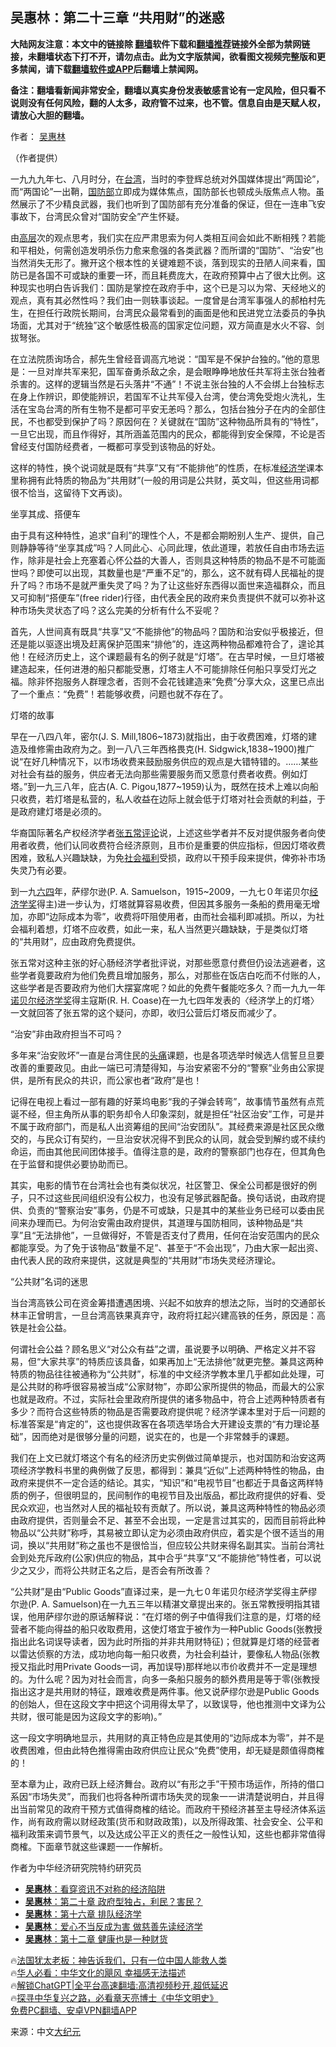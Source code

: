  <!-- 面包屑导航 --> <h2>吴惠林：第二十三章 “共用财”的迷惑</h2> <p class="notice"><b>大陆网友注意：本文中的链接除 <a href="https://github.com/bannedbook/fanqiang" >翻墙</a>软件下载和<a href="https://github.com/killgcd/justmysocks/blob/master/README.md">翻墙推荐</a>链接外全部为禁网链接，未翻墙状态下打不开，请勿点击。此为文字版禁闻，欲看图文视频完整版和更多禁闻，请下载<a href="https://github.com/bannedbook/fanqiang">翻墙软件或APP</a>后翻墙上禁闻网。</p><p>备注：翻墙看新闻非常安全，翻墙以真实身份发表敏感言论有一定风险，但只看不说则没有任何风险，翻的人太多，政府管不过来，也不管。信息自由是天赋人权，请放心大胆的翻墙。</b></p>  <div class="entry"> <p>作者： <a href="https://www.bannedbook.org/bnews/tag/%e5%90%b4%e6%83%a0%e6%9e%97/" class="st_tag internal_tag" rel="tag" title="标签 吴惠林 下的日志">吴惠林</a></p> <p id="conimg">（作者提供）</p> <p>一九九九年七、八月时分，在<a href="https://www.bannedbook.org/bnews/tag/%e5%8f%b0%e6%b9%be/" class="st_tag internal_tag" rel="tag" title="标签 台湾 下的日志">台湾</a>，当时的李登辉总统对外国媒体提出“两国论”，而“两国论”一出鞘，<a href="https://www.bannedbook.org/bnews/tag/%E5%9B%BD%E9%98%B2%E9%83%A8/" class="st_tag internal_tag" rel="tag" title="标签 国防部 下的日志">国防部</a>立即成为媒体焦点，国防部长也顿成头版焦点人物。虽然展示了不少精良武器，我们也听到了国防部有充分准备的保证，但在一连串飞安事故下，台湾民众曾对“国防安全”产生怀疑。</p> <p>由<span class='wp_keywordlink_affiliate'><a href="https://www.bannedbook.org/bnews/ccpdope/" title="中共高层内幕" target="_blank">高层</a></span>次的观点思考，我们实在应严肃思索为何人类相互间会如此不断相残？若能和平相处，何需创造发明杀伤力愈来愈强的各类武器？而所谓的“国防”、“治安”也当然消失无形了。撇开这个根本性的关键难题不谈，落到现实的丑陋人间来看，国防已是各国不可或缺的重要一环，而且耗费庞大，在政府预算中占了很大比例。这种现实也明白告诉我们：国防是掌控在政府手中，这个已是习以为常、天经地义的观点，真有其必然性吗？我们由一则轶事谈起。一度曾是台湾军事强人的郝柏村先生，在担任行政院长期间，台湾民众最常看到的画面是他和民进党立法委员的争执场面，尤其对于“统独”这个敏感性极高的国家定位问题，双方简直是水火不容、剑拔弩张。</p> <p>在立法院质询场合，郝先生曾经音调高亢地说：“国军是不保护台独的。”他的意思是：一旦对岸共军来犯，国军奋勇杀敌之余，是会眼睁睁地放任共军将主张台独者杀害的。这样的逻辑当然是石头落井“不通”！不说主张台独的人不会绑上台独标志在身上作辨识，即使能辨识，若国军不让共军侵入台湾，使台湾免受炮火洗礼，生活在宝岛台湾的所有生物不是都可平安无恙吗？那么，包括台独分子在内的全部住民，不也都受到保护了吗？原因何在？关键就在“国防”这种物品所具有的“特性”，一旦它出现，而且作得好，其所涵盖范围内的民众，都能得到安全保障，不论是否曾经支付国防经费者，一概都可享受到该物品的好处。</p> <p>这样的特性，换个说词就是既有“共享”又有“不能排他”的性质，在标准<a href="https://www.bannedbook.org/bnews/tag/%E7%BB%8F%E6%B5%8E%E5%AD%A6/" class="st_tag internal_tag" rel="tag" title="标签 经济学 下的日志">经济学</a>课本里称拥有此特质的物品为“共用财”(一般的用词是公共财，英文叫，但这些用词都很不恰当，这留待下文再谈)。</p> <p>坐享其成、搭便车</p> <p>由于具有这种特性，追求“自利”的理性个人，不是都会期盼别人生产、提供，自己则静静等待“坐享其成”吗？人同此心、心同此理，依此道理，若放任自由市场去运作，除非是社会上充塞着心怀公益的大善人，否则具这种特质的物品不是不可能面世吗？即使可以出现，其数量也是“严重不足”的，那么，这不就有碍人民福祉的提升了吗？市场不是就严重失灵了吗？为了让这些好东西得以面世来造福群众，而且又可抑制“搭便车”(free rider)行径，由代表全民的政府来负责提供不就可以弥补这种市场失灵状态了吗？这么完美的分析有什么不妥呢？</p> <p>首先，人世间真有既具“共享”又“不能排他”的物品吗？国防和治安似乎极接近，但还是能以驱逐出境及赶离保护范围来“排他”的，连这两种物品都难符合了，遑论其他！在经济历史上，这个课题最有名的例子就是“灯塔”。在古早时候，一旦灯塔被建造起来，任何进港的船只都能受惠，灯塔主人不可能排除任何船只享受灯光之福。除非怀抱服务人群理念者，否则不会花钱建造来“免费”分享大众，这里已点出了一个重点：“免费”！若能够收费，问题也就不存在了。</p> <p>灯塔的故事</p> <p>早在一八四八年，密尔(J. S. Mill,1806~1873)就指出，由于收费困难，灯塔的建造及维修需由政府为之。到一八八三年西格畏克(H. Sidgwick,1838~1900)推广说“在好几种情况下，以市场收费来鼓励服务供应的观点是大错特错的。……某些对社会有益的服务，供应者无法向那些需要服务而又愿意付费者收费。例如灯塔。”到一九三八年，庇古(A. C. Pigou,1877~1959)认为，既然在技术上难以向船只收费，若灯塔是私营的，私人收益在边际上就会低于灯塔对社会贡献的利益，于是政府建灯塔是必须的。</p> <p>华裔国际著名产权经济学者<a href="https://www.bannedbook.org/bnews/tag/%E5%BC%A0%E4%BA%94%E5%B8%B8/" class="st_tag internal_tag" rel="tag" title="标签 张五常 下的日志">张五常</a><span class='wp_keywordlink_affiliate'><a href="https://www.bannedbook.org/bnews/comments/" title="新闻评论" target="_blank">评论</a></span>说，上述这些学者并不反对提供服务者向使用者收费，他们认同收费符合经济原则，且市价是重要的供应指标，但因灯塔收费困难，致私人兴趣缺缺，为免<a href="https://www.bannedbook.org/bnews/tag/%E7%A4%BE%E4%BC%9A%E7%A6%8F%E5%88%A9/" class="st_tag internal_tag" rel="tag" title="标签 社会福利 下的日志">社会福利</a>受损，政府以干预手段来提供，俾弥补市场失灵乃有必要。</p> <p>到一九<span class='wp_keywordlink'><a href="https://www.bannedbook.org/forum2/topic2509.html" title="《中国六四真相》" target="_blank">六四</a></span>年，萨缪尔逊(P. A. Samuelson，1915~2009，一九七０年诺贝尔<a href="https://www.bannedbook.org/bnews/tag/%E7%BB%8F%E6%B5%8E%E5%AD%A6%E5%A5%96/" class="st_tag internal_tag" rel="tag" title="标签 经济学奖 下的日志">经济学奖</a>得主)进一步认为，灯塔就算容易收费，但因其多服务一条船的费用毫无增加，亦即“边际成本为零”，收费将吓阻使用者，由而社会福利即减损。所以，为社会福利着想，灯塔不应收费，如此一来，私人当然更兴趣缺缺，于是类似灯塔的“共用财”，应由政府免费提供。</p> <p>张五常对这种主张的好心肠经济学者批评说，对那些愿意付费但仍设法逃避者，这些学者竟要政府为他们免费且增加服务，那么，对那些在饭店白吃而不付账的人，这些学者是否要政府为他们大摆宴席呢？如此的免费午餐能吃多久？而一九九一年<a href="https://www.bannedbook.org/bnews/tag/%e8%af%ba%e8%b4%9d%e5%b0%94%e7%bb%8f%e6%b5%8e%e5%ad%a6%e5%a5%96/" class="st_tag internal_tag" rel="tag" title="标签 诺贝尔经济学奖 下的日志">诺贝尔经济学奖</a>得主寇斯(R. H. Coase)在一九七四年发表的〈经济学上的灯塔〉一文就回答了张五常的这个疑问，亦即，收归公营后灯塔反而减少了。</p>  <p>“治安”非由政府担当不可吗？</p> <p>多年来“治安败坏”一直是台湾住民的<a href="https://www.bannedbook.org/bnews/tag/%e5%a4%b4%e7%97%9b/" class="st_tag internal_tag" rel="tag" title="标签 头痛 下的日志">头痛</a>课题，也是各项选举时候选人信誓旦旦要改善的重要政见。由此一端已可清楚得知，与治安紧密不分的“警察”业务由公家提供，是所有民众的共识，而公家也者“政府”是也！</p> <p>记得在电视上看过一部有趣的好莱坞电影“我的子弹会转弯”，故事情节虽然有点荒诞不经，但主角所从事的职务却令人印象深刻，就是担任“社区治安”工作，可是并不属于政府部门，而是私人出资筹组的民间“治安团队”。其经费来源是社区民众缴交的，与民众订有契约，一旦治安状况得不到民众的认同，就会受到解约或不续约命运，而由其他民间团体接手。值得注意的是，政府的警察部门也存在，但其角色在于监督和提供必要协助而已。</p> <p>其实，电影的情节在台湾社会也有类似状况，社区警卫、保全公司都是很好的例子，只不过这些民间组织没有公权力，也没有足够武器配备。换句话说，由政府提供、负责的“警察治安”事务，仍是不可或缺，只是其中的某些业务已经可以委由民间来办理而已。为何治安需由政府提供，其道理与国防相同，该种物品是“共享”且“无法排他”，一旦做得好，不管是否支付了费用，任何在治安范围内的民众都能享受。为了免于该物品“数量不足”、甚至于“不会出现”，乃由大家一起出资、由代表人民的政府来提供，这就是典型的“共用财”市场失灵经济理论。</p> <p>“公共财”名词的迷思</p> <p>当台湾高铁公司在资金筹措遭遇困境、兴起不如放弃的想法之际，当时的交通部长林丰正曾明言，一旦台湾高铁果真弃守，政府将扛起兴建高铁的任务，原因是：高铁是社会公益。</p> <p>何谓社会公益？顾名思义“对公众有益”之谓，虽说要予以明确、严格定义并不容易，但“大家共享”的特质应该具备，如果再加上“无法排他”就更完整。兼具这两种特质的物品往往被通称为“公共财”，标准的中文经济学教本里几乎都如此处理，可是公共财的称呼很容易被当成“公家财物”，亦即公家所提供的物品，而最大的公家也就是政府。不过，实际社会里政府所提供的诸多物品中，符合上述两种特质者有多少？而符合这些特质的物品是否需要政府提供呢？经济学课本里对于后一问题的标准答案是“肯定的”，这也提供政客在各项选举场合大开建设支票的“有力理论基础”，因而绝对是很够分量的问题，说实在的，也是一个非常棘手的课题。</p>  <p>我们在上文已就灯塔这个有名的经济历史实例做过简单提示，也对国防和治安这两项经济学教科书里的典例做了反思，都得到：兼具“近似”上述两种特性的物品，由政府来提供不一定合适的结论。其实，“知识”和“电视节目”也都近于具备这两样特质的例子，但很明显的，民间制作的电视节目及出版品，都比政府提供的好看、受民众欢迎，也当然对人民的福祉较有贡献了。所以说，兼具这两种特性的物品必须由政府提供，否则量会不足、甚至不会出现，一定是言过其实的，因而目前将此种物品以“公共财”称呼，其易被立即认定为必须由政府供应，着实是个很不适当的用词，换以“共用财”称之虽也不是很恰当，但应较公共财来得名副其实。当前台湾社会到处充斥政府(公家)供应的物品，其中合乎“共享”又“不能排他”特性者，可以说少之又少，而将公共财正名之后，是否会有所改善？</p> <p>“公共财”是由“Public Goods”直译过来，是一九七０年诺贝尔经济学奖得主萨缪尔逊(P. A. Samuelson)在一九五三年以精湛文章提出来的。张五常教授明指其错误，他用萨缪尔逊的原话解释说：“在灯塔的例子中值得我们注意的是，灯塔的经营者不能向得益的船只收取费用，这使灯塔宜于被作为一种Public Goods(张教授指出此名词误导读者，因为此时所指的并非共用财特征)；但就算是灯塔的经营者以雷达侦察的方法，成功地向每一船只收费，为社会利益计，要像私人物品(张教授又指此时用Private Goods一词，再加误导)那样地以市价收费并不一定是理想的。为什么呢？因为对社会而言，向多一条船只服务的额外费用是等于零(张教授指出这才是共用财的特征，跟难收费是两件事。他又说萨缪尔逊是Public Goods的创始人，但在这段文字中把这个词用得太早了，以致误导，他也推测中文译为公共财，很可能是因为这段文字的影响)。”</p> <p>这一段文字明确地显示，共用财的真正特色应是其使用的“边际成本为零”，并不是收费困难，但由此特色推得需由政府供应让民众“免费”使用，却无疑是颇值得商榷的！</p> <p>至本章为止，政府已跃上经济舞台。政府以“有形之手”干预市场运作，所持的借口系因“市场失灵”，而我们也将各种所谓市场失灵的现象一一讲清楚说明白，并且得出当前常见的政府干预方式值得商榷的结论。而政府干预经济甚至主导经济体系运作，尚有政府需以财经政策(货币和财政政策)，以及所得政策、社会安全、公平和福利政策来调节景气，以及达成公平正义的责任之一般性认知，这些也都非常值得商榷。下面章节就这些课题一一作解析。</p> <p>作者为中华经济研究院特约研究员</p> <!--<div id="taboola-mid-1"></div>--><ul class='op-related-articles' title='相关阅读'> <li><a href='https://www.bannedbook.org/bnews/comments/20231014/1946896.html' target='_blank'><b>吴惠林</b>：看穿资讯不对称的经济陷阱</a></li> <li><a href='https://www.bannedbook.org/bnews/comments/20231012/1945847.html' target='_blank'><b>吴惠林</b>：第二十章 政府型独占，利民？害民？</a></li> <li><a href='https://www.bannedbook.org/bnews/comments/20231007/1943602.html' target='_blank'><b>吴惠林</b>：第十六章 排队经济学</a></li> <li><a href='https://www.bannedbook.org/bnews/comments/20231001/1940842.html' target='_blank'><b>吴惠林</b>：爱心不当反成为害 做慈善先读经济学</a></li> <li><a href='https://www.bannedbook.org/bnews/comments/20230927/1939125.html' target='_blank'><b>吴惠林</b>：第十二章 健康也是一种财货</a></li> </ul> <p class="texttj"> 🔥<a href="https://www.bannedbook.org/bnews/ssgc/20230219/1850782.html" target="_blank">法国犹太老板：神告诉我们，只有一位中国人能救人类</a><br/> 🔥<a href="https://www.bannedbook.org/bnews/comments/20220220/1694796.html" target="_blank">华人必看：中华文化的飓风 幸福感无法描述</a><br/> 🔥<a href="https://github.com/bannedbook/fanqiang/wiki/V2ray%E6%9C%BA%E5%9C%BA" target="_blank">解锁ChatGPT|全平台高速翻墙:高清视频秒开,超低延迟</a><br/> 🔥<a href="https://www.bannedbook.org/bnews/comments/20220808/1768773.html" target="_blank">探寻中华复兴之路，必看章天亮博士《中华文明史》</a><br/> <a href="https://github.com/bannedbook/fanqiang/wiki/%E7%A6%81%E9%97%BB%E7%BD%91%E5%AE%89%E5%8D%93%E7%BF%BB%E5%A2%99%E6%96%B0%E9%97%BBAPP" target="_blank">免费PC翻墙、安卓VPN翻墙APP</a><br/> </p><p class="src-info">来源：中文<span class='wp_keywordlink_affiliate'><a href="http://www.epochtimes.com/" title="大纪元" target="_blank">大纪元</a></span> </p> <a name='sharetosocial'></a> <div style="margin-bottom:5px;padding-bottom:5px;clear:both"> <div id="archive-pix-1" class="banner-ads"> <!-- AuctionX Display platform tag START --> <div id="27602x728x90x621x_ADSLOT1" clicktrack="%%CLICK_URL_ESC%%"></div>  <!-- AuctionX Display platform tag END --> </div> <div id="archive-pix-2" class="banner-ads"> <!-- AuctionX Display platform tag START --> <div id="27556x300x250x621x_ADSLOT1" clicktrack="%%CLICK_URL_ESC%%" style="margin:0 auto;text-align:center"></div>  <!-- AuctionX Display platform tag END --> </div> </div>  <div id="archive-pix-1" class="banner-ads"> <!-- AuctionX Display platform tag START --> <div id="27603x728x90x621x_ADSLOT1" clicktrack="%%CLICK_URL_ESC%%"></div>  <!-- AuctionX Display platform tag END --> </div> </div><!--END ENTRY--> 